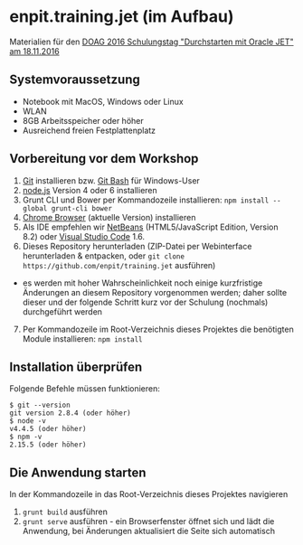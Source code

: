 # enpit.training.jet (im Aufbau)
Materialien für den [DOAG 2016 Schulungstag "Durchstarten mit Oracle JET" am 18.11.2016](http://2016.doag.org/de/programm/schulungstag/#tab-9929-1)

## Systemvoraussetzung
- Notebook mit MacOS, Windows oder Linux
- WLAN
- 8GB Arbeitsspeicher oder höher
- Ausreichend freien Festplattenplatz

## Vorbereitung vor dem Workshop
1. [Git](https://git-scm.com/) installieren bzw. [Git Bash](https://git-for-windows.github.io/) für Windows-User
2. [node.js](https://nodejs.org/en/) Version 4 oder 6 installieren
3. Grunt CLI und Bower per Kommandozeile installieren: `npm install --global grunt-cli bower`
4. [Chrome Browser](https://www.google.de/chrome/browser/desktop) (aktuelle Version) installieren 
5. Als IDE empfehlen wir [NetBeans](https://netbeans.org/index.html) (HTML5/JavaScript Edition, Version 8.2) oder [Visual Studio Code](http://code.visualstudio.com/) 1.6.
6. Dieses Repository herunterladen (ZIP-Datei per Webinterface herunterladen & entpacken, oder `git clone https://github.com/enpit/training.jet` ausführen)
 - es werden mit hoher Wahrscheinlichkeit noch einige kurzfristige Änderungen an diesem Repository vorgenommen werden; daher sollte dieser und der folgende Schritt kurz vor der Schulung (nochmals) durchgeführt werden
7. Per Kommandozeile im Root-Verzeichnis dieses Projektes die benötigten Module installieren: `npm install`

## Installation überprüfen
Folgende Befehle müssen funktionieren:
```
$ git --version
git version 2.8.4 (oder höher)
$ node -v 
v4.4.5 (oder höher)
$ npm -v
2.15.5 (oder höher)
```

## Die Anwendung starten
In der Kommandozeile in das Root-Verzeichnis dieses Projektes navigieren

1. `grunt build` ausführen
2. `grunt serve` ausführen - ein Browserfenster öffnet sich und lädt die Anwendung, bei Änderungen aktualisiert die Seite sich automatisch
